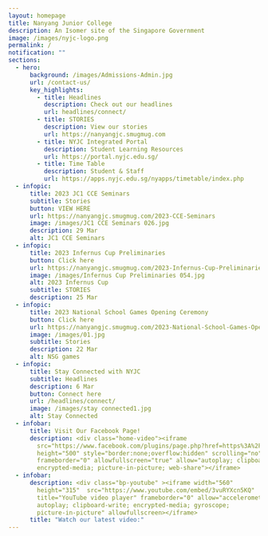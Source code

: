 ```yaml
---
layout: homepage
title: Nanyang Junior College
description: An Isomer site of the Singapore Government
image: /images/nyjc-logo.png
permalink: /
notification: ""
sections:
  - hero:
      background: /images/Admissions-Admin.jpg
      url: /contact-us/
      key_highlights:
        - title: Headlines
          description: Check out our headlines
          url: headlines/connect/
        - title: STORIES
          description: View our stories
          url: https://nanyangjc.smugmug.com
        - title: NYJC Integrated Portal
          description: Student Learning Resources
          url: https://portal.nyjc.edu.sg/
        - title: Time Table
          description: Student & Staff
          url: https://apps.nyjc.edu.sg/nyapps/timetable/index.php
  - infopic:
      title: 2023 JC1 CCE Seminars
      subtitle: Stories
      button: VIEW HERE
      url: https://nanyangjc.smugmug.com/2023-CCE-Seminars
      image: /images/JC1 CCE Seminars 026.jpg
      description: 29 Mar
      alt: JC1 CCE Seminars
  - infopic:
      title: 2023 Infernus Cup Preliminaries
      button: Click here
      url: https://nanyangjc.smugmug.com/2023-Infernus-Cup-Preliminaries/
      image: /images/Infernus Cup Preliminaries 054.jpg
      alt: 2023 Infernus Cup
      subtitle: STORIES
      description: 25 Mar
  - infopic:
      title: 2023 National School Games Opening Ceremony
      button: Click here
      url: https://nanyangjc.smugmug.com/2023-National-School-Games-Opening-Ceremony/
      image: /images/01.jpg
      subtitle: Stories
      description: 22 Mar
      alt: NSG games
  - infopic:
      title: Stay Connected with NYJC
      subtitle: Headlines
      description: 6 Mar
      button: Connect here
      url: /headlines/connect/
      image: /images/stay connected1.jpg
      alt: Stay Connected
  - infobar:
      title: Visit Our Facebook Page!
      description: <div class="home-video"><iframe
        src="https://www.facebook.com/plugins/page.php?href=https%3A%2F%2Fwww.facebook.com%2FNanyangjc%2F&tabs=timeline&width=340&height=500&small_header=false&adapt_container_width=true&hide_cover=false&show_facepile=true&appId"
        height="500" style="border:none;overflow:hidden" scrolling="no"
        frameborder="0" allowfullscreen="true" allow="autoplay; clipboard-write;
        encrypted-media; picture-in-picture; web-share"></iframe>
  - infobar:
      description: <div class="bp-youtube" ><iframe width="560"
        height="315"  src="https://www.youtube.com/embed/3vuRYXcn5KQ"
        title="YouTube video player" frameborder="0" allow="accelerometer;
        autoplay; clipboard-write; encrypted-media; gyroscope;
        picture-in-picture" allowfullscreen></iframe>
      title: "Watch our latest video:"
---
```

